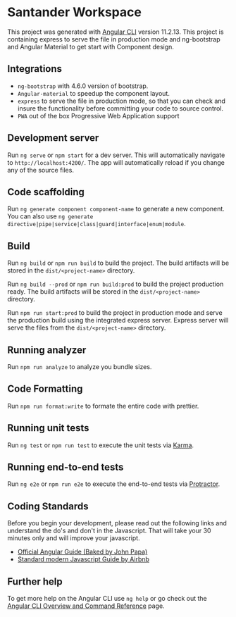 # Santander Workspace

This project was generated with [Angular CLI](https://github.com/angular/angular-cli) version 11.2.13. This project is containing express to serve the file in production mode and ng-bootstrap and Angular Material to get start with Component design.

## Integrations

- `ng-bootstrap` with 4.6.0 version of bootstrap.
- `Angular-material` to speedup the component layout.
- `express` to serve the file in production mode, so that you can check and insure the functionality before committing your code to source control. 
- `PWA` out of the box Progressive Web Application support


## Development server

Run `ng serve` or `npm start` for a dev server. This will automatically navigate to `http://localhost:4200/`. The app will automatically reload if you change any of the source files.

## Code scaffolding

Run `ng generate component component-name` to generate a new component. You can also use `ng generate directive|pipe|service|class|guard|interface|enum|module`.

## Build

Run `ng build` or `npm run build` to build the project. The build artifacts will be stored in the `dist/<project-name>` directory. 

Run `ng build --prod` or `npm run build:prod` to build the project production ready. The build artifacts will be stored in the `dist/<project-name>` directory. 

Run `npm run start:prod` to build the project in production mode and serve the production build using the integrated express server. Express server will serve the files from  the `dist/<project-name>` directory.

## Running analyzer

Run `npm run analyze` to analyze you bundle sizes.

## Code Formatting

Run `npm run format:write` to formate the entire code with prettier.

## Running unit tests

Run `ng test` or `npm run test` to execute the unit tests via [Karma](https://karma-runner.github.io).

## Running end-to-end tests

Run `ng e2e` or `npm run e2e` to execute the end-to-end tests via [Protractor](http://www.protractortest.org/).

## Coding Standards

Before you begin your development, please read out the following links and understand the do's and don't in the Javascript. That will take your 30 minutes only and will improve your javascript.

- [Official Angular Guide (Baked by John Papa)](https://angular.io/guide/styleguide)
- [Standard modern Javascript Guide by Airbnb](https://github.com/airbnb/javascript/blob/master/README.md)


## Further help

To get more help on the Angular CLI use `ng help` or go check out the [Angular CLI Overview and Command Reference](https://angular.io/cli) page.
